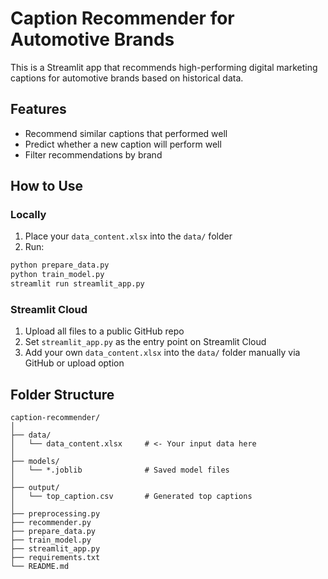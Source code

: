 
# Caption Recommender for Automotive Brands

This is a Streamlit app that recommends high-performing digital marketing captions for automotive brands based on historical data.

## Features
- Recommend similar captions that performed well
- Predict whether a new caption will perform well
- Filter recommendations by brand

## How to Use

### Locally
1. Place your `data_content.xlsx` into the `data/` folder
2. Run:
```bash
python prepare_data.py
python train_model.py
streamlit run streamlit_app.py
```

### Streamlit Cloud
1. Upload all files to a public GitHub repo
2. Set `streamlit_app.py` as the entry point on Streamlit Cloud
3. Add your own `data_content.xlsx` into the `data/` folder manually via GitHub or upload option

## Folder Structure
```
caption-recommender/
│
├── data/
│   └── data_content.xlsx     # <- Your input data here
│
├── models/
│   └── *.joblib              # Saved model files
│
├── output/
│   └── top_caption.csv       # Generated top captions
│
├── preprocessing.py
├── recommender.py
├── prepare_data.py
├── train_model.py
├── streamlit_app.py
├── requirements.txt
└── README.md
```
